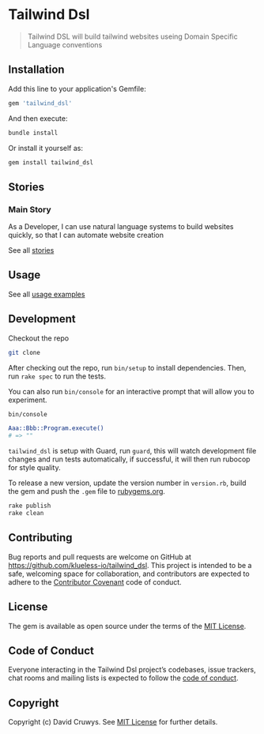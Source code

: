 # Tailwind Dsl

> Tailwind DSL will build tailwind websites useing Domain Specific Language conventions

## Installation

Add this line to your application's Gemfile:

```ruby
gem 'tailwind_dsl'
```

And then execute:

```bash
bundle install
```

Or install it yourself as:

```bash
gem install tailwind_dsl
```

## Stories

### Main Story

As a Developer, I can use natural language systems to build websites quickly, so that I can automate website creation

See all [stories](./STORIES.md)


## Usage

See all [usage examples](./USAGE.md)



## Development

Checkout the repo

```bash
git clone 
```

After checking out the repo, run `bin/setup` to install dependencies. Then, run `rake spec` to run the tests. 

You can also run `bin/console` for an interactive prompt that will allow you to experiment.

```bash
bin/console

Aaa::Bbb::Program.execute()
# => ""
```

`tailwind_dsl` is setup with Guard, run `guard`, this will watch development file changes and run tests automatically, if successful, it will then run rubocop for style quality.

To release a new version, update the version number in `version.rb`, build the gem and push the `.gem` file to [rubygems.org](https://rubygems.org).

```bash
rake publish
rake clean
```

## Contributing

Bug reports and pull requests are welcome on GitHub at https://github.com/klueless-io/tailwind_dsl. This project is intended to be a safe, welcoming space for collaboration, and contributors are expected to adhere to the [Contributor Covenant](http://contributor-covenant.org) code of conduct.

## License

The gem is available as open source under the terms of the [MIT License](https://opensource.org/licenses/MIT).

## Code of Conduct

Everyone interacting in the Tailwind Dsl project’s codebases, issue trackers, chat rooms and mailing lists is expected to follow the [code of conduct](https://github.com/klueless-io/tailwind_dsl/blob/master/CODE_OF_CONDUCT.md).

## Copyright

Copyright (c) David Cruwys. See [MIT License](LICENSE.txt) for further details.
